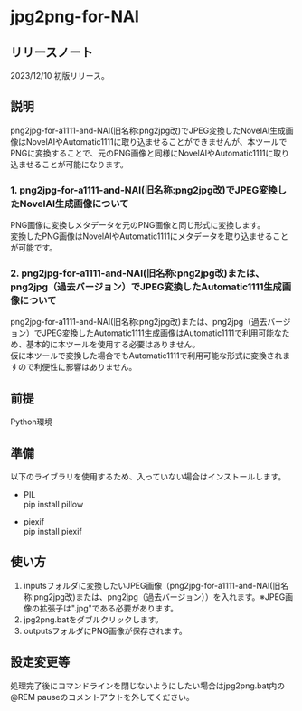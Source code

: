 # jpg2png-for-NAI

## リリースノート
2023/12/10 初版リリース。

## 説明
png2jpg-for-a1111-and-NAI(旧名称:png2jpg改)でJPEG変換したNovelAI生成画像はNovelAIやAutomatic1111に取り込ませることができませんが、本ツールでPNGに変換することで、元のPNG画像と同様にNovelAIやAutomatic1111に取り込ませることが可能になります。

### 1. png2jpg-for-a1111-and-NAI(旧名称:png2jpg改)でJPEG変換したNovelAI生成画像について
PNG画像に変換しメタデータを元のPNG画像と同じ形式に変換します。  
変換したPNG画像はNovelAIやAutomatic1111にメタデータを取り込ませることが可能です。

### 2. png2jpg-for-a1111-and-NAI(旧名称:png2jpg改)または、png2jpg（過去バージョン）でJPEG変換したAutomatic1111生成画像について
png2jpg-for-a1111-and-NAI(旧名称:png2jpg改)または、png2jpg（過去バージョン）でJPEG変換したAutomatic1111生成画像はAutomatic1111で利用可能なため、基本的に本ツールを使用する必要はありません。  
仮に本ツールで変換した場合でもAutomatic1111で利用可能な形式に変換されますので利便性に影響はありません。

## 前提
Python環境

## 準備
以下のライブラリを使用するため、入っていない場合はインストールします。
* PIL  
pip install pillow

* piexif  
pip install piexif

## 使い方
1. inputsフォルダに変換したいJPEG画像（png2jpg-for-a1111-and-NAI(旧名称:png2jpg改)または、png2jpg（過去バージョン））を入れます。※JPEG画像の拡張子は".jpg"である必要があります。
2. jpg2png.batをダブルクリックします。
3. outputsフォルダにPNG画像が保存されます。

## 設定変更等
処理完了後にコマンドラインを閉じないようにしたい場合はjpg2png.bat内の@REM pauseのコメントアウトを外してください。
